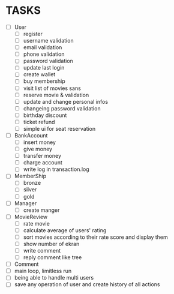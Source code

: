 # TASKS

- [ ] User
  - [ ] register
  - [ ] username validation
  - [ ] email validation
  - [ ] phone validation
  - [ ] password validation
  - [ ] update last login
  - [ ] create wallet
  - [ ] buy membership
  - [ ] visit list of movies sans
  - [ ] reserve movie & validation
  - [ ] update and change personal infos
  - [ ] changeing password validation
  - [ ] birthday discount
  - [ ] ticket refund
  - [ ] simple ui for seat reservation
- [ ] BankAccount
  - [ ] insert money
  - [ ] give money
  - [ ] transfer money
  - [ ] charge account
  - [ ] write log in transaction.log
- [ ] MemberShip
  - [ ] bronze
  - [ ] silver
  - [ ] gold
- [ ] Manager
  - [ ] create manger
- [ ] MovieReview
  - [ ] rate movie
  - [ ] calculate average of users' rating
  - [ ] sort movies according to their rate score and display them
  - [ ] show number of ekran
  - [ ] write comment
  - [ ] reply comment like tree
- [ ] Comment
- [ ] main loop, limitless run
- [ ] being able to handle multi users
- [ ] save any operation of user and create history of all actions
